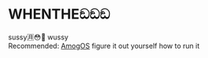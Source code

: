 # WHENTHEඞඞඞ
sussy🈷️😳🥶 wussy
<br>
Recommended: <a href=https://github.com/Amog-OS/AmogOS>AmogOS</a>
figure it out yourself how to run it
